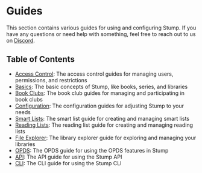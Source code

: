 # Guides

This section contains various guides for using and configuring Stump. If you have any questions or need help with something, feel free to reach out to us on [Discord](https://discord.gg/63Ybb7J3as).

## Table of Contents

- [Access Control](/guides/access-control): The access control guides for managing users, permissions, and restrictions
- [Basics](/guides/basics): The basic concepts of Stump, like books, series, and libraries
- [Book Clubs](/guides/features/book-clubs): The book club guides for managing and participating in book clubs
- [Configuration](/guides/configuration): The configuration guides for adjusting Stump to your needs
- [Smart Lists](/guides/features/smart-lists): The smart list guide for creating and managing smart lists
- [Reading Lists](/guides/features/reading-lists): The reading list guide for creating and managing reading lists
- [File Explorer](/guides/file-explorer): The library explorer guide for exploring and managing your libraries
- [OPDS](/guides/opds): The OPDS guide for using the OPDS features in Stump
- [API](/guides/api): The API guide for using the Stump API
- [CLI](/guides/cli): The CLI guide for using the Stump CLI
